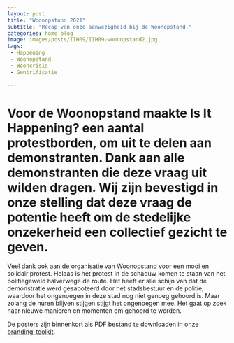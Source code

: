```yaml
---
layout: post
title: "Woonopstand 2021"
subtitle: "Recap van onze aanwezigheid bij de Woonopstand."
categories: home blog
image: images/posts/IIH09/IIH09-woonopstand2.jpg
tags:
 - Happening
 - Woonopstand
 - Wooncrisis
 - Gentrificatie

---
```

# Voor de Woonopstand maakte **Is It Happening?** een aantal protestborden, om uit te delen aan demonstranten. Dank aan alle demonstranten die deze vraag uit wilden dragen. Wij zijn bevestigd in onze stelling dat deze vraag de potentie heeft om de stedelijke onzekerheid een collectief gezicht te geven.

Veel dank ook aan de organisatie van Woonopstand voor een mooi en solidair protest. Helaas is het protest in de schaduw komen te staan van het politiegeweld halverwege de route. Het heeft er alle schijn van dat de demonstratie werd gesaboteerd door het stadsbestuur en de politie, waardoor het ongenoegen in deze stad nog niet genoeg gehoord is. Maar zolang de huren blijven stijgen stijgt het ongenoegen mee. Het gaat op zoek naar nieuwe manieren en momenten om gehoord te worden.

De posters zijn binnenkort als PDF bestand te downloaden in onze [branding-toolkit](https://www.rotterdamisithappening.nl/branding-toolkit/).